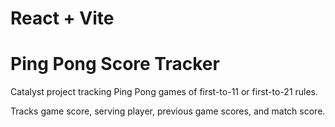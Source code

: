 # React + Vite
# Ping Pong Score Tracker

Catalyst project tracking Ping Pong games of first-to-11 or first-to-21 rules.

Tracks game score, serving player, previous game scores, and match score.
